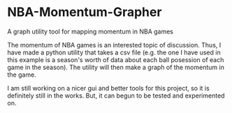 # NBA-Momentum-Grapher
A graph utility tool for mapping momentum in NBA games

The momentum of NBA games is an interested topic of discussion. Thus, I have made a python utility that takes a csv file (e.g. the one I have used in this example is a season's worth of data about each ball posession of each game in the season). The utility will then make a graph of the momentum in the game.

I am still working on a nicer gui and better tools for this project, so it is definitely still in the works. But, it can begun to be tested and experimented on.
